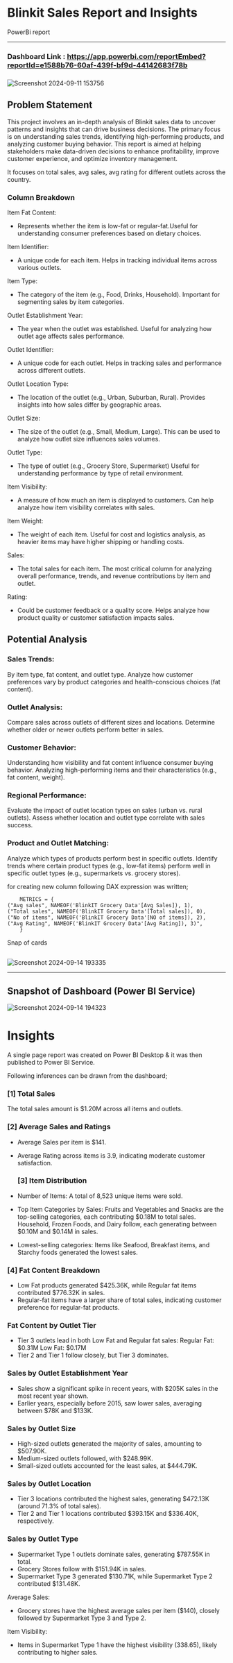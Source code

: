 # Blinkit Sales Report and Insights
PowerBi report
____________________________________________________________________________________
### Dashboard Link : https://app.powerbi.com/reportEmbed?reportId=e1588b76-60af-439f-bf9d-44142683f78b

###

![Screenshot 2024-09-11 153756](https://github.com/user-attachments/assets/6b1feebf-0a43-4257-b6d5-60a25ad15655)

## Problem Statement

This project involves an in-depth analysis of Blinkit sales data to uncover patterns and insights that can drive business decisions. The primary focus is on understanding sales trends, identifying high-performing products, and analyzing customer buying behavior. This report is aimed at helping stakeholders make data-driven decisions to enhance profitability, improve customer experience, and optimize inventory management.

It focuses on total sales, avg sales, avg rating for different outlets across the country.


### Column Breakdown
Item Fat Content:

* Represents whether the item is low-fat or regular-fat.Useful for understanding consumer preferences based on dietary choices.

Item Identifier:

* A unique code for each item. Helps in tracking individual items across various outlets.

Item Type:

* The category of the item (e.g., Food, Drinks, Household). Important for segmenting sales by item categories.

 Outlet Establishment Year:

* The year when the outlet was established. Useful for analyzing how outlet age affects sales performance.

 Outlet Identifier:

* A unique code for each outlet. Helps in tracking sales and performance across different outlets.

 Outlet Location Type:

* The location of the outlet (e.g., Urban, Suburban, Rural). Provides insights into how sales differ by geographic areas.

Outlet Size:

* The size of the outlet (e.g., Small, Medium, Large). This can be used to analyze how outlet size influences sales volumes.

Outlet Type:

* The type of outlet (e.g., Grocery Store, Supermarket) Useful for understanding performance by type of retail environment.

Item Visibility:

* A measure of how much an item is displayed to customers. Can help analyze how item visibility correlates with sales.

Item Weight:

* The weight of each item. Useful for cost and logistics analysis, as heavier items may have higher shipping or handling costs.

Sales:
* The total sales for each item. The most critical column for analyzing overall performance, trends, and revenue contributions by item and outlet.

Rating:
* Could be customer feedback or a quality score. Helps analyze how product quality or customer satisfaction impacts sales.
## Potential Analysis
### Sales Trends:

By item type, fat content, and outlet type.
Analyze how customer preferences vary by product categories and health-conscious choices (fat content).

### Outlet Analysis:

Compare sales across outlets of different sizes and locations.
Determine whether older or newer outlets perform better in sales.

### Customer Behavior:

Understanding how visibility and fat content influence consumer buying behavior.
Analyzing high-performing items and their characteristics (e.g., fat content, weight).

### Regional Performance:

Evaluate the impact of outlet location types on sales (urban vs. rural outlets).
Assess whether location and outlet type correlate with sales success.

### Product and Outlet Matching:

Analyze which types of products perform best in specific outlets.
Identify trends where certain product types (e.g., low-fat items) perform well in specific outlet types (e.g., supermarkets vs. grocery stores).


for creating new column following DAX expression was written;
       
        METRICS = {
    ("Avg sales", NAMEOF('BlinkIT Grocery Data'[Avg Sales]), 1),
    ("Total sales", NAMEOF('BlinkIT Grocery Data'[Total sales]), 0),
    ("No of items", NAMEOF('BlinkIT Grocery Data'[NO of items]), 2),
    ("Avg Rating", NAMEOF('BlinkIT Grocery Data'[Avg Rating]), 3)",
        }
       
        
Snap of cards
##

![Screenshot 2024-09-14 193335](https://github.com/user-attachments/assets/7d0b6bb9-fcb6-4bea-99d4-02e4d9515a00)






        

-----
##
 

## Snapshot of Dashboard (Power BI Service)

![Screenshot 2024-09-14 194323](https://github.com/user-attachments/assets/f045156a-6eb2-4f4a-be75-e825c90fe008)


 

# Insights

A single page report was created on Power BI Desktop & it was then published to Power BI Service.

Following inferences can be drawn from the dashboard;

### [1] Total Sales

   The total sales amount is $1.20M across all items and outlets.
           
### [2] Average Sales and Ratings

* Average Sales per item is $141.
* Average Rating across items is 3.9, indicating moderate customer satisfaction.
  
  ### [3] Item Distribution
  
* Number of Items: A total of 8,523 unique items were sold.
* Top Item Categories by Sales:
    Fruits and Vegetables and Snacks are the top-selling categories, each contributing $0.18M to total sales.
    Household, Frozen Foods, and Dairy follow, each generating between $0.10M and $0.14M in sales.
* Lowest-selling categories: Items like Seafood, Breakfast items, and Starchy foods generated the lowest sales.

 ### [4] Fat Content Breakdown
 
 * Low Fat products generated $425.36K, while Regular fat items contributed $776.32K in sales.
* Regular-fat items have a larger share of total sales, indicating customer preference for regular-fat products.
 
 ### Fat Content by Outlet Tier
 
* Tier 3 outlets lead in both Low Fat and Regular fat sales:
    Regular Fat: $0.31M
    Low Fat: $0.17M
* Tier 2 and Tier 1 follow closely, but Tier 3 dominates.
         
### Sales by Outlet Establishment Year

* Sales show a significant spike in recent years, with $205K sales in the most recent year shown.
* Earlier years, especially before 2015, saw lower sales, averaging between $78K and $133K.

### Sales by Outlet Size

* High-sized outlets generated the majority of sales, amounting to $507.90K.
* Medium-sized outlets followed, with $248.99K.
* Small-sized outlets accounted for the least sales, at $444.79K.

### Sales by Outlet Location

* Tier 3 locations contributed the highest sales, generating $472.13K (around 71.3% of total sales).
* Tier 2 and Tier 1 locations contributed $393.15K and $336.40K, respectively.

### Sales by Outlet Type

* Supermarket Type 1 outlets dominate sales, generating $787.55K in total.
* Grocery Stores follow with $151.94K in sales.
* Supermarket Type 3 generated $130.71K, while Supermarket Type 2 contributed $131.48K.

Average Sales:
* Grocery stores have the highest average sales per item ($140), closely followed by Supermarket Type 3 and Type 2.

Item Visibility:
* Items in Supermarket Type 1 have the highest visibility (338.65), likely contributing to higher sales.
